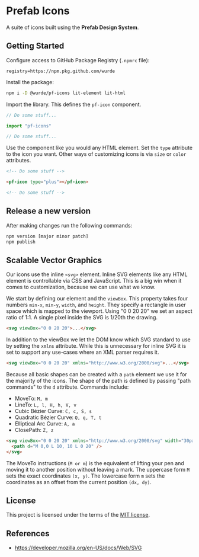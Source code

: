 # Prefab Icons

A suite of icons built using the **Prefab Design System**.

## Getting Started

Configure access to GitHub Package Registry (`.npmrc` file):

```
registry=https://npm.pkg.github.com/wurde
```

Install the package:

```bash
npm i -D @wurde/pf-icons lit-element lit-html
```

Import the library. This defines the `pf-icon` component.

```javascript
// Do some stuff...

import "pf-icons"

// Do some stuff...
```

Use the component like you would any HTML element. Set the `type` attribute to the icon you want. Other ways of customizing icons is via `size` or `color` attributes.

```html
<!-- Do some stuff -->

<pf-icon type="plus"></pf-icon>

<!-- Do some stuff -->
```

## Release a new version

After making changes run the following commands:

```bash
npm version [major minor patch]
npm publish
```

## Scalable Vector Graphics

Our icons use the inline `<svg>` element. Inline SVG elements like any HTML element is controllable via CSS and JavaScript. This is a big win when it comes to customization, because we can use what we know.

We start by defining our element and the `viewBox`. This property takes four numbers `min-x`, `min-y`, `width`, and `height`. They specify a rectangle in user space which is mapped to the viewport. Using "0 0 20 20" we set an aspect ratio of 1:1. A single pixel inside the SVG is 1/20th the drawing.

```html
<svg viewBox="0 0 20 20">...</svg>
```

In addition to the viewBox we let the DOM know which SVG standard to use by setting the `xmlns` attribute. While this is unnecessary for inline SVG it is set to support any use-cases where an XML parser requires it.

```html
<svg viewBox="0 0 20 20" xmlns="http://www.w3.org/2000/svg">...</svg>
```

Because all basic shapes can be created with a `path` element we use it for the majority of the icons. The shape of the path is defined by passing "path commands" to the `d` attribute. Commands include:

- MoveTo: `M, m`
- LineTo: `L, l, H, h, V, v`
- Cubic Bézier Curve: `C, c, S, s`
- Quadratic Bézier Curve: `Q, q, T, t`
- Elliptical Arc Curve: `A, a`
- ClosePath: `Z, z`

```html
<svg viewBox="0 0 20 20" xmlns="http://www.w3.org/2000/svg" width="30px">
  <path d="M 0,0 L 10, 10 L 0 20" />
</svg>
```

The MoveTo instructions (`M or m`) is the equivalent of lifting your pen and moving it to another position without leaving a mark. The uppercase form `M` sets the exact coordinates `(x, y)`. The lowercase form `m` sets the coordinates as an offset from the current position `(dx, dy)`.

## License

This project is licensed under the terms of the [MIT license](/LICENSE).

## References

- https://developer.mozilla.org/en-US/docs/Web/SVG
